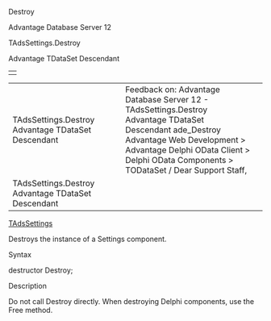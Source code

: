 Destroy




Advantage Database Server 12  

TAdsSettings.Destroy

Advantage TDataSet Descendant

|  |
| --- |
|  |

|  |  |  |  |  |
| --- | --- | --- | --- | --- |
| TAdsSettings.Destroy  Advantage TDataSet Descendant |  |  | Feedback on: Advantage Database Server 12 - TAdsSettings.Destroy Advantage TDataSet Descendant ade\_Destroy Advantage Web Development > Advantage Delphi OData Client > Delphi OData Components > TODataSet / Dear Support Staff, |  |
| TAdsSettings.Destroy  Advantage TDataSet Descendant |  |  |  |  |

[TAdsSettings](ade_tadssettings_7.htm)

Destroys the instance of a Settings component.

Syntax

destructor Destroy;

Description

Do not call Destroy directly. When destroying Delphi components, use the Free method.